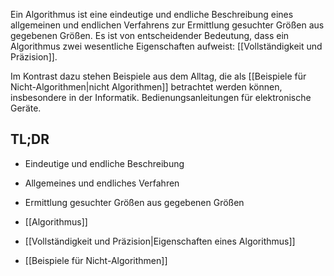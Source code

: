Ein Algorithmus ist eine eindeutige und endliche Beschreibung eines allgemeinen und endlichen Verfahrens zur Ermittlung gesuchter Größen aus gegebenen Größen. Es ist von entscheidender Bedeutung, dass ein Algorithmus zwei wesentliche Eigenschaften aufweist: [[Vollständigkeit und Präzision]].

Im Kontrast dazu stehen Beispiele aus dem Alltag, die als [[Beispiele für Nicht-Algorithmen|nicht Algorithmen]] betrachtet werden können, insbesondere in der Informatik. Bedienungsanleitungen für elektronische Geräte.

## TL;DR
- Eindeutige und endliche Beschreibung
- Allgemeines und endliches Verfahren
- Ermittlung gesuchter Größen aus gegebenen Größen


- [[Algorithmus]]
- [[Vollständigkeit und Präzision|Eigenschaften eines Algorithmus]]
- [[Beispiele für Nicht-Algorithmen]]
